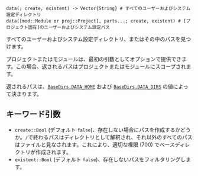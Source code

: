 ```
data(; create, existent) -> Vector{String} # すべてのユーザーおよびシステム設定ディレクトリ
data([mod::Module or proj::Project], parts...; create, existent) # [プロジェクト固有]のユーザーおよびシステム設定パス
```

すべてのユーザーおよびシステム設定ディレクトリ、またはその中のパスを見つけます。

プロジェクトまたはモジュールは、最初の引数としてオプションで提供できます。この場合、返されるパスはプロジェクトまたはモジュールにスコープされます。

返されるパスは、[`BaseDirs.DATA_HOME`](@ref) および [`BaseDirs.DATA_DIRS`](@ref) の値によって決まります。

## キーワード引数

  * `create::Bool` (デフォルト `false`)、存在しない場合にパスを作成するかどうか。`/`で終わるパスはディレクトリとして解釈され、それ以外のすべてのパスはファイルと見なされます。これにより、適切な権限 (700) でベースディレクトリが作成されます。
  * `existent::Bool` (デフォルト `false`)、存在しないパスをフィルタリングします。
